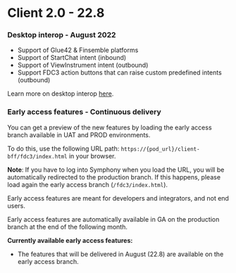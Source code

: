 # Client 2.0 - 22.8

### Desktop interop - August 2022

* Support of Glue42 & Finsemble platforms
* Support of StartChat intent (inbound)
* Support of ViewInstrument intent (outbound)
* Support FDC3 action buttons that can raise custom predefined intents (outbound)

Learn more on desktop interop [here](../../../embedded-modules/desktop-interoperability/).

### Early access features - Continuous delivery

You can get a preview of the new features by loading the early access branch available in UAT and PROD environments.

To do this, use the following URL path: `https://{pod_url}/client-bff/fdc3/index.html` in your browser.

**Note**: If you have to log into Symphony when you load the URL, you will be automatically redirected to the production branch. If this happens, please load again the early access branch (`/fdc3/index.html`).&#x20;

Early access features are meant for developers and integrators, and not end users.

Early access features are automatically available in GA on the production branch at the end of the following month.

**Currently available early access features:**

* The features that will be delivered in August (22.8) are available on the early access branch.
